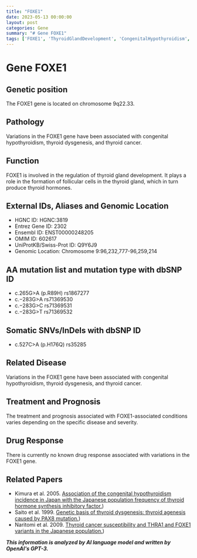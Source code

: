 ```yaml
---
title: "FOXE1"
date: 2023-05-13 00:00:00
layout: post
categories: Gene
summary: "# Gene FOXE1"
tags: ['FOXE1', 'ThyroidGlandDevelopment', 'CongenitalHypothyroidism', 'ThyroidDysgenesis', 'ThyroidCancer', 'GeneticVariations', 'Prognosis', 'RelatedPapers']
---
```


# Gene FOXE1

## Genetic position
The FOXE1 gene is located on chromosome 9q22.33.

## Pathology
Variations in the FOXE1 gene have been associated with congenital hypothyroidism, thyroid dysgenesis, and thyroid cancer.

## Function
FOXE1 is involved in the regulation of thyroid gland development. It plays a role in the formation of follicular cells in the thyroid gland, which in turn produce thyroid hormones.

## External IDs, Aliases and Genomic Location
- HGNC ID: HGNC:3819
- Entrez Gene ID: 2302
- Ensembl ID: ENST00000248205
- OMIM ID: 602617
- UniProtKB/Swiss-Prot ID: Q9Y6J9
- Genomic Location: Chromosome 9:96,232,777-96,259,214

## AA mutation list and mutation type with dbSNP ID
- c.265G>A (p.R89H) rs1867277
- c.−283G>A rs71369530
- c.−283G>C rs71369531
- c.−283G>T rs71369532

## Somatic SNVs/InDels with dbSNP ID
- c.527C>A (p.H176Q) rs35285

## Related Disease
Variations in the FOXE1 gene have been associated with congenital hypothyroidism, thyroid dysgenesis, and thyroid cancer.

## Treatment and Prognosis
The treatment and prognosis associated with FOXE1-associated conditions varies depending on the specific disease and severity.

## Drug Response
There is currently no known drug response associated with variations in the FOXE1 gene.

## Related Papers
- Kimura et al. 2005. [Association of the congenital hypothyroidism incidence in Japan with the Japanese population frequency of thyroid hormone synthesis inhibitory factor.](https://doi.org/10.1111/j.1365-2826.2005.01322.x))
- Saito et al. 1999. [Genetic basis of thyroid dysgenesis: thyroid agenesis caused by PAX8 mutation.](https://doi.org/10.1210/jcem.84.2.5359))
- Naritomi et al. 2009. [Thyroid cancer susceptibility and THRA1 and FOXE1 variants in the Japanese population.](https://doi.org/10.1016/j.canlet.2008.10.003))

**_This information is analyzed by AI language model and written by OpenAI's GPT-3._**
